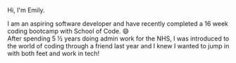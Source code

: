 Hi, I'm Emily.

I am an aspiring software developer and have recently completed a 16 week coding bootcamp with School of Code. :smile:
<br>
After spending 5 ½ years doing admin work for the NHS, I was introduced to the world of coding through a friend last 
year and I knew I wanted to jump in with both feet and work in tech!

<!--
**Emily9903/Emily9903** is a ✨ _special_ ✨ repository because its `README.md` (this file) appears on your GitHub profile.

Here are some ideas to get you started:

- 🔭 I’m currently working on ...
- 🌱 I’m currently learning ...
- 👯 I’m looking to collaborate on ...
- 🤔 I’m looking for help with ...
- 💬 Ask me about ...
- 📫 How to reach me: ...
- 😄 Pronouns: ...
- ⚡ Fun fact: ...
-->
